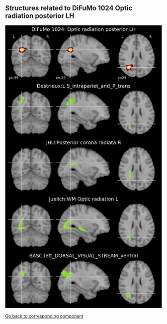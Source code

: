 


## Structures related to DiFuMo 1024 Optic radiation posterior LH

![312](312.jpg "Structures related to DiFuMo 1024 Optic radiation posterior LH")

[Go back to corresponding component](https://parietal-inria.github.io/DiFuMo/1024/html/312.html)